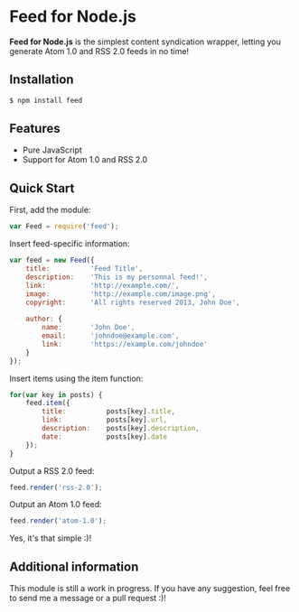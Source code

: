 # Feed for Node.js

**Feed for Node.js** is the simplest content syndication wrapper, letting you generate Atom 1.0 and RSS 2.0 feeds in no time!

## Installation

```bash
$ npm install feed
```

## Features

* Pure JavaScript
* Support for Atom 1.0 and RSS 2.0

## Quick Start

First, add the module:

```js
var Feed = require('feed');
```

Insert feed-specific information:

```js
var feed = new Feed({
    title:          'Feed Title',
    description:    'This is my personnal feed!',
    link:           'http://example.com/',
    image:          'http://example.com/image.png',
    copyright:      'All rights reserved 2013, John Doe',
    
    author: {
        name:       'John Doe',
        email:      'johndoe@example.com',
        link:       'https://example.com/johndoe'
    }
});
```

Insert items using the item function:

```js
for(var key in posts) {
    feed.item({
        title:          posts[key].title,
        link:           posts[key].url,
        description:    posts[key].description,
        date:           posts[key].date
    });
}
```

Output a RSS 2.0 feed:

```js
feed.render('rss-2.0');
```

Output an Atom 1.0 feed:

```js
feed.render('atom-1.0');
```

Yes, it's that simple :)!

## Additional information

This module is still a work in progress. If you have any suggestion, feel free to send me a message or a pull request :)!